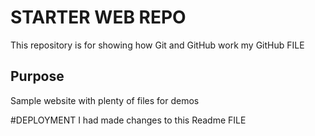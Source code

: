 # STARTER WEB REPO

This repository is for showing how Git and GitHub work
my GitHub FILE

## Purpose

Sample website with plenty of files for demos

#DEPLOYMENT
I had made changes to this Readme FILE